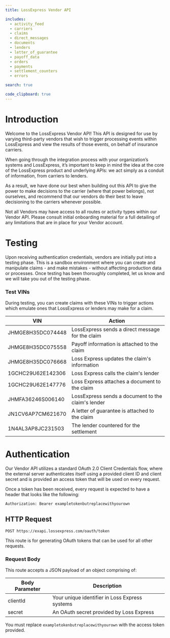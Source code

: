 ```yaml
---
title: LossExpress Vendor API

includes:
  - activity_feed
  - carriers
  - claims
  - direct_messages
  - documents
  - lenders
  - letter_of_guarantee
  - payoff_data
  - orders
  - payments
  - settlement_counters
  - errors

search: true

code_clipboard: true
---
```


# Introduction

Welcome to the LossExpress Vendor API! This API is designed for use by varying third-party vendors that wish to trigger processing events within LossExpress and view the results of those events, on behalf of insurance carriers.

When going through the integration process with your organization’s systems and LossExpress, it’s important to keep in mind the idea at the core of the LossExpress product and underlying APIs: we act simply as a conduit of information, from carriers to lenders.

As a result, we have done our best when building out this API to give the power to make decisions to the carrier (where that power belongs), not ourselves, and recommend that our vendors do their best to leave decisioning to the carriers whenever possible.

<aside class="notice">
Not all Vendors may have access to all routes or activity types within our Vendor API. Please consult initial onboarding material for a full detailing of any limitations that are in place for your Vendor account.
</aside>

# Testing

Upon receiving authentication credentials, vendors are initially put into a testing phase. This is a sandbox environment where you can create and manipulate claims - and make mistakes - without affecting production data or processes. Once testing has been thoroughly completed, let us know and we will take you out of the testing phase.

### Test VINs

During testing, you can create claims with these VINs to trigger actions which emulate ones that LossExpress or lenders may make for a claim.

|      **VIN**      |                     **Action**                     |
|-------------------|----------------------------------------------------|
| JHMGE8H35DC074448 |  LossExpress sends a direct message for the claim  |
| JHMGE8H35DC075558 |     Payoff information is attached to the claim    |
| JHMGE8H35DC076668 |    Loss Express updates the claim's information    |
| 1GCHC29U62E142306 |        Loss Express calls the claim's lender       |
| 1GCHC29U62E147776 |    Loss Express attaches a document to the claim   |
| JHMFA36246S006140 | LossExpress sends a document to the claim's lender |
| JN1CV6AP7CM621670 |   A letter of guarantee is attached to the claim   |
| 1N4AL3AP8JC231503 |       The lender countered for the settlement      |

# Authentication

Our Vendor API utilizes a standard OAuth 2.0 Client Credentials flow, where the external server authenticates itself using a provided client ID and client secret and is provided an access token that will be used on every request.

Once a token has been received, every request is expected to have a header that looks like the following:

`Authorization: Bearer exampletokenbutreplacewithyourown`

## HTTP Request
`POST https://exapi.lossexpress.com/oauth/token`

This route is for generating OAuth tokens that can be used for all other requests.

### Request Body

This route accepts a JSON payload of an object comprising of:

Body Parameter | Description
-------------- | -----------
clientId | Your unique identifier in Loss Express systems
secret | An OAuth secret provided by Loss Express

<aside class="notice">
You must replace <code>exampletokenbutreplacewithyourown</code> with the access token provided.
</aside>
